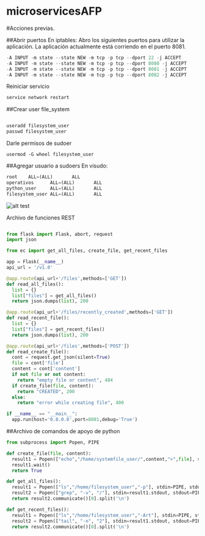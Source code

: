 # microservicesAFP

#Acciones previas.

##Abrir puertos
En iptables:
Abro los siguientes puertos para utilizar la aplicación.
La aplicación actualmente está corriendo en el puerto 8081.

```python
-A INPUT -m state --state NEW -m tcp -p tcp --dport 22 -j ACCEPT
-A INPUT -m state --state NEW -m tcp -p tcp --dport 8080 -j ACCEPT
-A INPUT -m state --state NEW -m tcp -p tcp --dport 8081 -j ACCEPT
-A INPUT -m state --state NEW -m tcp -p tcp --dport 8082 -j ACCEPT
```

Reiniciar servicio
```python
service network restart
```

##Crear user file_system

```python
```

```python
useradd filesystem_user
passwd filesystem_user
```
Darle permisos de sudoer
```linux
usermod -G wheel filesystem_user
```

##Agregar usuario a sudoers
En visudo:


```python
root    ALL=(ALL)       ALL
operativos      ALL=(ALL)       ALL
python_user     ALL=(ALL)       ALL
filesystem_user ALL=(ALL)       ALL
```

![alt test]()

Archivo de funciones REST

```python

from flask import Flask, abort, request
import json

from ec import get_all_files, create_file, get_recent_files

app = Flask(__name__)
api_url = '/v1.0'

@app.route(api_url+'/files',methods=['GET'])
def read_all_files():
  list = {}
  list["files"] = get_all_files()
  return json.dumps(list), 200

@app.route(api_url+'/files/recently_created',methods=['GET'])
def read_recent_file():
  list = {}
  list["files"] = get_recent_files()
  return json.dumps(list), 200

@app.route(api_url+'/files',methods=['POST'])
def read_create_file():
  cont = request.get_json(silent=True)
  file = cont['file']
  content = cont['content']
  if not file or not content:
    return "empty file or content", 404
  if create_file(file, content):
    return "CREATED", 200
  else:
    return "error while creating file", 400

if __name__ == "__main__":
  app.run(host='0.0.0.0',port=8081,debug='True')

```

##Archivo de comandos de apoyo de python

``` python
from subprocess import Popen, PIPE

def create_file(file, content):
  result1 = Popen(["echo","/home/systemfile_user/",content,">",file], stdin=PIPE, stdout=PIPE, stderr=PIPE)
  result1.wait()
  return True

def get_all_files():
  result1 = Popen(["ls","/home/filesystem_user","-p"], stdin=PIPE, stdout=PIPE, stderr=PIPE)
  result2 = Popen(["grep", "-v", "/"], stdin=result1.stdout, stdout=PIPE, stderr=PIPE)
  return result2.communicate()[0].split('\n')

def get_recent_files():
  result1 = Popen(["ls","/home/filesystem_user","-Art"], stdin=PIPE, stdout=PIPE, stderr=PIPE)
  result2 = Popen(["tail", "-n", "2"], stdin=result1.stdout, stdout=PIPE, stderr=PIPE)
  return result2.communicate()[0].split('\n')


```
